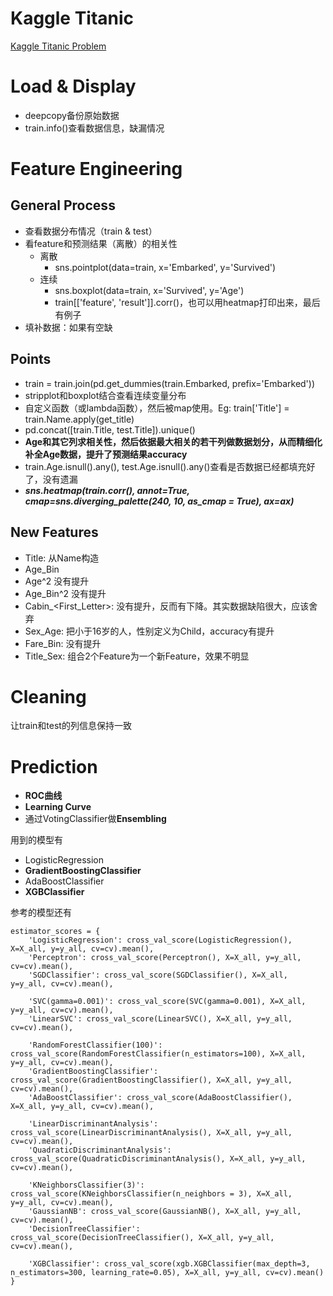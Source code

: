 # Kaggle Titanic

[Kaggle Titanic Problem](https://www.kaggle.com/c/titanic)

# Load & Display

- deepcopy备份原始数据
- train.info()查看数据信息，缺漏情况

# Feature Engineering

## General Process

- 查看数据分布情况（train & test）
- 看feature和预测结果（离散）的相关性
    - 离散
        - sns.pointplot(data=train, x='Embarked', y='Survived')
    - 连续
        - sns.boxplot(data=train, x='Survived', y='Age')
        - train[['feature', 'result']].corr()，也可以用heatmap打印出来，最后有例子
- 填补数据：如果有空缺

## Points

- train = train.join(pd.get_dummies(train.Embarked, prefix='Embarked'))
- stripplot和boxplot结合查看连续变量分布
- 自定义函数（或lambda函数），然后被map使用。Eg: train['Title'] = train.Name.apply(get_title)
- pd.concat([train.Title, test.Title]).unique()
- **Age和其它列求相关性，然后依据最大相关的若干列做数据划分，从而精细化补全Age数据，提升了预测结果accuracy**
- train.Age.isnull().any(), test.Age.isnull().any()查看是否数据已经都填充好了，没有遗漏
- ***sns.heatmap(train.corr(), annot=True, cmap=sns.diverging_palette(240, 10, as_cmap = True), ax=ax)***

## New Features

- Title: 从Name构造
- Age_Bin
- Age^2 没有提升
- Age_Bin^2 没有提升
- Cabin_<First_Letter>: 没有提升，反而有下降。其实数据缺陷很大，应该舍弃
- Sex_Age: 把小于16岁的人，性别定义为Child，accuracy有提升
- Fare_Bin: 没有提升
- Title_Sex: 组合2个Feature为一个新Feature，效果不明显

# Cleaning

让train和test的列信息保持一致

# Prediction

- **ROC曲线**
- **Learning Curve**
- 通过VotingClassifier做**Ensembling**

用到的模型有

- LogisticRegression
- **GradientBoostingClassifier**
- AdaBoostClassifier
- **XGBClassifier**

参考的模型还有

```
estimator_scores = {
    'LogisticRegression': cross_val_score(LogisticRegression(), X=X_all, y=y_all, cv=cv).mean(),
    'Perceptron': cross_val_score(Perceptron(), X=X_all, y=y_all, cv=cv).mean(),
    'SGDClassifier': cross_val_score(SGDClassifier(), X=X_all, y=y_all, cv=cv).mean(),

    'SVC(gamma=0.001)': cross_val_score(SVC(gamma=0.001), X=X_all, y=y_all, cv=cv).mean(),
    'LinearSVC': cross_val_score(LinearSVC(), X=X_all, y=y_all, cv=cv).mean(),

    'RandomForestClassifier(100)': cross_val_score(RandomForestClassifier(n_estimators=100), X=X_all, y=y_all, cv=cv).mean(),
    'GradientBoostingClassifier': cross_val_score(GradientBoostingClassifier(), X=X_all, y=y_all, cv=cv).mean(),
    'AdaBoostClassifier': cross_val_score(AdaBoostClassifier(), X=X_all, y=y_all, cv=cv).mean(),

    'LinearDiscriminantAnalysis': cross_val_score(LinearDiscriminantAnalysis(), X=X_all, y=y_all, cv=cv).mean(),
    'QuadraticDiscriminantAnalysis': cross_val_score(QuadraticDiscriminantAnalysis(), X=X_all, y=y_all, cv=cv).mean(),
    
    'KNeighborsClassifier(3)': cross_val_score(KNeighborsClassifier(n_neighbors = 3), X=X_all, y=y_all, cv=cv).mean(),
    'GaussianNB': cross_val_score(GaussianNB(), X=X_all, y=y_all, cv=cv).mean(),
    'DecisionTreeClassifier': cross_val_score(DecisionTreeClassifier(), X=X_all, y=y_all, cv=cv).mean(),
    
    'XGBClassifier': cross_val_score(xgb.XGBClassifier(max_depth=3, n_estimators=300, learning_rate=0.05), X=X_all, y=y_all, cv=cv).mean()
}
```
